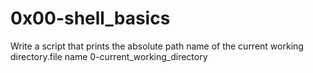 # 0x00-shell_basics
Write a script that prints the absolute path name of the current working directory.file name 0-current_working_directory
